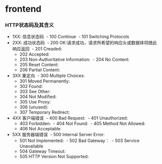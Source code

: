 # frontend


### HTTP状态码及其含义


* 1XX: 信息状态码
  - 100 Continue
  - 101 Switching Protocols
* 2XX: 成功状态码
  - 200 OK:请求成功，请求所希望的响应头或数据体将随此响应返回
  - 201 Creaded:
  - 202 Accepted:
  - 203 Non-Authoritative Information:
  - 204 No Content:
  - 205 Reset Content:
  - 206 Partial Content:
* 3XX 重定向
  - 300 Multiple Choices:
  - 301 Moved Permanently:
  - 302 Found:
  - 303 See Other:
  - 304 Not Modified:
  - 305 Use Proxy:
  - 306 (unused):
  - 307 Temporary Redirect:
* 4XX 客户端错误
  - 400 Bad Request:
  - 401 Unauthorized:
  - 403 Forbidden:
  - 404 Not Found:
  - 405 Method Not Allowed:
  - 406 Not Acceptable
* 5XX 服务器端错误
  - 500 Internal Server Error:
  - 501 Not Implemented:
  - 502 Bad Gateway：
  - 503 Service Unavailable
  - 504 Gateway Timeout:
  - 505 HTTP Version Not Supported:
